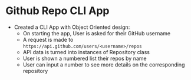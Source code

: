 # Github Repo CLI App

- Created a CLI App with Object Oriented design:
  - On starting the app, User is asked for their GitHub username
  - A request is made to `https://api.github.com/users/<username>/repos`
  - API data is turned into instances of Repository class
  - User is shown a numbered list their repos by name
  - User can input a number to see more details on the corresponding repository
